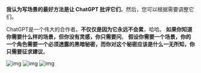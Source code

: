 **我认为写场景的最好方法是让 ChatGPT 批评它们**。然后，您可以根据需要调整它们。

ChatGPT是一个伟大的合作者。**不仅仅是因为它永远不会累**，哈哈。
**如果你知道你需要什么样的场景，但你没有灵感，你只需要问**。
**假设你需要一个场景，你的一个角色需要一个必须透露的黑暗秘密，而你对这个秘密应该是什么一无所知，你只需要征求建议**。

![img](images/image-20210726090029617n.webp)
![img](images/image-20210726090039861n.webp)
![img](images/image-20210726090053525n.webp)